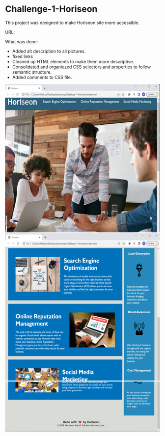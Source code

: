 # Challenge-1-Horiseon

This project was designed to make Horiseon site more accessible. 

URL:


What was done: 
- Added alt description to all pictures. 
- fixed links
- Cleaned up HTML elements to make them more descriptive. 
- Consolidated and organiezed CSS selectors and properties to follow semantic structure. 
- Added comments to CSS file.

![screenshot 1](assets\Images\screenshot-1.png)
![screenshot 2](assets\Images\screenshot-2.png)
![screenshot 3](assets\Images\screenshot-3.png)

